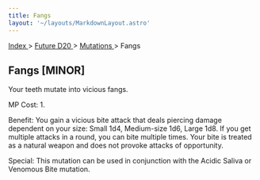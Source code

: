 ```yaml
---
title: Fangs
layout: '~/layouts/MarkdownLayout.astro'
---
```


[ Index ](/) > [ Future D20 ](/future.d20.srd) > [ Mutations ](/future.d20.srd/mutations) > Fangs

##  Fangs [MINOR]

Your teeth mutate into vicious fangs.

MP Cost: 1.

Benefit: You gain a vicious bite attack that deals piercing damage dependent
on your size: Small 1d4, Medium-size 1d6, Large 1d8. If you get multiple
attacks in a round, you can bite multiple times. Your bite is treated as a
natural weapon and does not provoke attacks of opportunity.

Special: This mutation can be used in conjunction with the Acidic Saliva or
Venomous Bite mutation.

